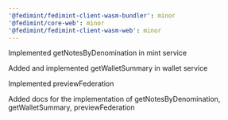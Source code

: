 ```yaml
---
'@fedimint/fedimint-client-wasm-bundler': minor
'@fedimint/core-web': minor
'@fedimint/fedimint-client-wasm-web': minor
---
```


Implemented getNotesByDenomination in mint service

Added and implemented getWalletSummary in wallet service

Implemented previewFederation

Added docs for the implementation of getNotesByDenomination, getWalletSummary, previewFederation
